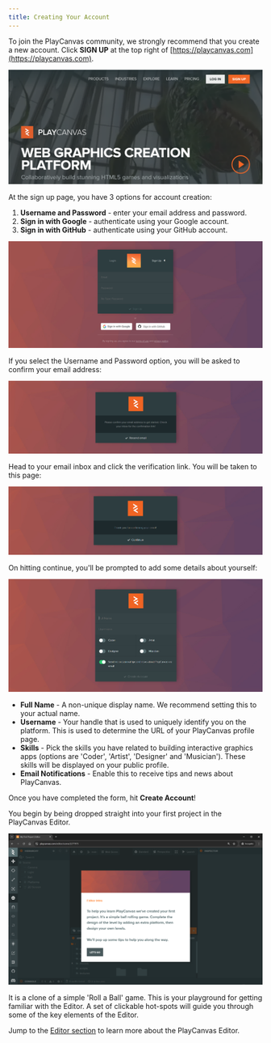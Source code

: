 ```yaml
---
title: Creating Your Account
---
```


To join the PlayCanvas community, we strongly recommend that you create a new account. Click **SIGN UP** at the top right of [https://playcanvas.com](https://playcanvas.com).

![Sign Up](/img/user-manual/account-management/user-accounts/sign-up.png)

At the sign up page, you have 3 options for account creation:

1. **Username and Password** - enter your email address and password.
2. **Sign in with Google** - authenticate using your Google account.
3. **Sign in with GitHub** - authenticate using your GitHub account.

![Sign Up Form](/img/user-manual/account-management/user-accounts/sign-up-form.png)

If you select the Username and Password option, you will be asked to confirm your email address:

![Confirm Email](/img/user-manual/account-management/user-accounts/sign-up-confirm-email.png)

Head to your email inbox and click the verification link. You will be taken to this page:

![Email Verified](/img/user-manual/account-management/user-accounts/sign-up-email-verified.png)

On hitting continue, you'll be prompted to add some details about yourself:

![Details Form](/img/user-manual/account-management/user-accounts/sign-up-details-form.png)

- **Full Name** - A non-unique display name. We recommend setting this to your actual name.
- **Username** - Your handle that is used to uniquely identify you on the platform. This is used to determine the URL of your PlayCanvas profile page.
- **Skills** - Pick the skills you have related to building interactive graphics apps (options are 'Coder', 'Artist', 'Designer' and 'Musician'). These skills will be displayed on your public profile.
- **Email Notifications** - Enable this to receive tips and news about PlayCanvas.

Once you have completed the form, hit **Create Account**!

You begin by being dropped straight into your first project in the PlayCanvas Editor.

![Roll Ball](/img/user-manual/account-management/user-accounts/sign-up-roll-ball.png)

It is a clone of a simple 'Roll a Ball' game. This is your playground for getting familiar with the Editor. A set of clickable hot-spots will guide you through some of the key elements of the Editor.

Jump to the [Editor section](../../editor/index.md) to learn more about the PlayCanvas Editor.
